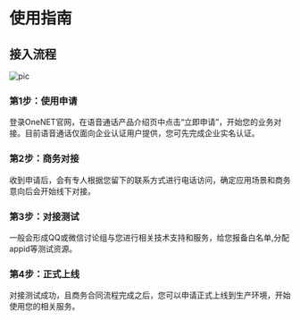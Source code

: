 # 使用指南

## 接入流程

![pic](/images/vcs/接入流程.jpg)

### 第1步：使用申请

登录OneNET官网，在语音通话产品介绍页中点击“立即申请”，开始您的业务对接。目前语音通话仅面向企业认证用户提供，您可先完成企业实名认证。

### 第2步：商务对接

收到申请后，会有专人根据您留下的联系方式进行电话访问，确定应用场景和商务意向后会开始线下对接。

### 第3步：对接测试

一般会形成QQ或微信讨论组与您进行相关技术支持和服务，给您报备白名单,分配appid等测试资源。

### 第4步：正式上线

对接测试成功，且商务合同流程完成之后，您可以申请正式上线到生产环境，开始使用您的相关服务。






